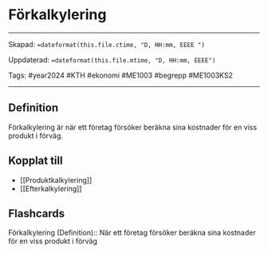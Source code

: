 # Förkalkylering

---
Skapad: `=dateformat(this.file.ctime, "D, HH:mm, EEEE ")`

Uppdaterad: `=dateformat(this.file.mtime, "D, HH:mm, EEEE")`

Tags: #year2024 #KTH #ekonomi #ME1003 #begrepp #ME1003KS2

---

## Definition

Förkalkylering är när ett företag försöker beräkna sina kostnader för en viss produkt i förväg.

## Kopplat till

- [[Produktkalkylering]]
- [[Efterkalkylering]]

## Flashcards

Förkalkylering (Definition):: När ett företag försöker beräkna sina kostnader för en viss produkt i förväg
<!--SR:!2024-02-17,4,270!2024-02-18,4,272-->
